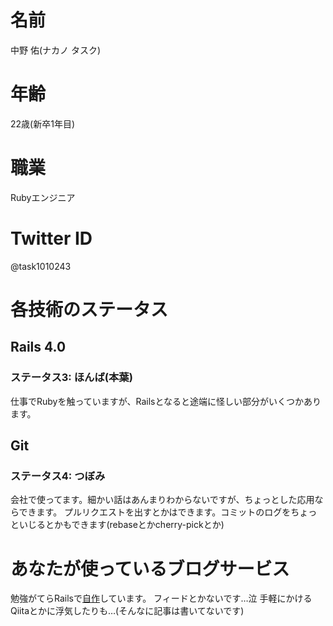 # 名前
中野 佑(ナカノ タスク)

# 年齢
22歳(新卒1年目)

# 職業
Rubyエンジニア

# Twitter ID
@task1010243

# 各技術のステータス
## Rails 4.0
### ステータス3: ほんば(本葉)
仕事でRubyを触っていますが、Railsとなると途端に怪しい部分がいくつかあります。

## Git
### ステータス4: つぼみ
会社で使ってます。細かい話はあんまりわからないですが、ちょっとした応用ならできます。
プルリクエストを出すとかはできます。コミットのログをちょっといじるとかもできます(rebaseとかcherry-pickとか)

# あなたが使っているブログサービス
勉強がてらRailsで[自作](http://task-blog.herokuapp.com/)しています。
フィードとかないです…泣
手軽にかけるQiitaとかに浮気したりも…(そんなに記事は書いてないです)
